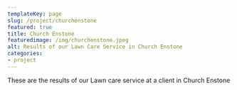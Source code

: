 ```yaml
---
templateKey: page
slug: /project/churchenstone
featured: true
title: Church Enstone
featuredimage: /img/churchenstone.jpeg
alt: Results of our Lawn Care Service in Church Enstone
categories:
- project
---
```

These are the results of our Lawn care service at a client in Church Enstone


